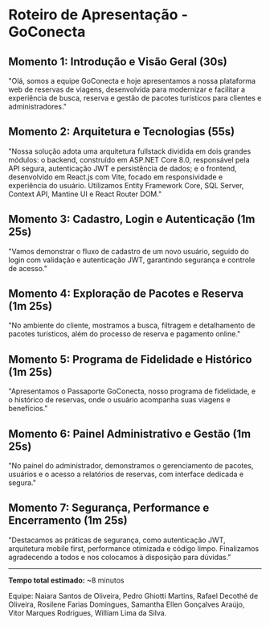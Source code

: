 # Roteiro de Apresentação - GoConecta

## Momento 1: Introdução e Visão Geral (30s)

"Olá, somos a equipe GoConecta e hoje apresentamos a nossa plataforma web de reservas de viagens, desenvolvida para modernizar e facilitar a experiência de busca, reserva e gestão de pacotes turísticos para clientes e administradores."

## Momento 2: Arquitetura e Tecnologias (55s)

"Nossa solução adota uma arquitetura fullstack dividida em dois grandes módulos: o backend, construído em ASP.NET Core 8.0, responsável pela API segura, autenticação JWT e persistência de dados; e o frontend, desenvolvido em React.js com Vite, focado em responsividade e experiência do usuário. Utilizamos Entity Framework Core, SQL Server, Context API, Mantine UI e React Router DOM."

## Momento 3: Cadastro, Login e Autenticação (1m 25s)

"Vamos demonstrar o fluxo de cadastro de um novo usuário, seguido do login com validação e autenticação JWT, garantindo segurança e controle de acesso."

## Momento 4: Exploração de Pacotes e Reserva (1m 25s)

"No ambiente do cliente, mostramos a busca, filtragem e detalhamento de pacotes turísticos, além do processo de reserva e pagamento online."

## Momento 5: Programa de Fidelidade e Histórico (1m 25s)

"Apresentamos o Passaporte GoConecta, nosso programa de fidelidade, e o histórico de reservas, onde o usuário acompanha suas viagens e benefícios."

## Momento 6: Painel Administrativo e Gestão (1m 25s)

"No painel do administrador, demonstramos o gerenciamento de pacotes, usuários e o acesso a relatórios de reservas, com interface dedicada e segura."

## Momento 7: Segurança, Performance e Encerramento (1m 25s)

"Destacamos as práticas de segurança, como autenticação JWT, arquitetura mobile first, performance otimizada e código limpo. Finalizamos agradecendo a todos e nos colocamos à disposição para dúvidas."

---

**Tempo total estimado:** ~8 minutos

Equipe: Naiara Santos de Oliveira, Pedro Ghiotti Martins, Rafael Decothé de Oliveira, Rosilene Farias Domingues, Samantha Ellen Gonçalves Araújo, Vitor Marques Rodrigues, William Lima da Silva.
